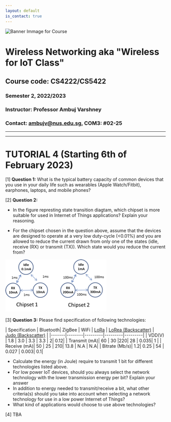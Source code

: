 ```yaml
---
layout: default
is_contact: true
---
```


![Banner Immage for Course](cs4222_banner.png)  

# Wireless Networking aka "Wireless for IoT Class"
## Course code: CS4222/CS5422  
### Semester 2, 2022/2023
### Instructor: Professor Ambuj Varshney
### Contact: [ambujv@nus.edu.sg](mailto:ambujv@nus.edu.sg), COM3: #02-25     

----
****

# TUTORIAL 4 (Starting 6th of February 2023)


[1] **Question 1:** What is the typical battery capacity of common devices that you use in your daily life such as wearables (Apple Watch/Fitbit), earphones, laptops, and mobile phones?

[2] **Question 2:**
* In the figure represting state transition diagtam, which chipset is more suitable for used in Internet of Things applications? Explain your reasoning.

* For the chipset chosen in the question above, assume that the devices are designed to operate at a very low duty-cycle (<0.01%) and you are allowed to reduce the current drawn from only one of the states (idle, receive (RX) or transmit (TX)). Which state would you reduce the current from?    

![Question2, Tutorial](tutorial4_question2.png)  

[3] **Question 3:**  Please find specification of following technologies:

| Specification | Bluetooth| ZigBee | WiFi | [LoRa](https://cdn-shop.adafruit.com/product-files/3179/sx1276_77_78_79.pdf) | [LoRea (Backscatter)](https://www.diva-portal.org/smash/get/diva2:1163386/FULLTEXT01.pdf) | [Judo (Backscatter)](https://www.diva-portal.org/smash/get/diva2:1713259/FULLTEXT02) | 
|-------|--------|---------|---------|---------|
| VDD(V) | 1.8 | 3.0 | 3.3 | 3.3 | 2| 0.12|
| Transmit (mA)| 60 | 30 |220| 28 | 0.035| 1 |
| Receive (mA)| 50 | 25 | 210| 13.8 | N.A | N.A|
| Bitrate (Mb/s)| 1.2| 0.25 | 54 | 0.027 | 0.003| 0.1|

* Calculate the energy (in Joule) require to transmit 1 bit for different technologies listed above.  
* For low power IoT devices, should you always select the network technology with the lower transmission energy per bit? Explain your answer
* In addition to energy needed to transmit/receive a bit, what other criteria(s) should you take into account when selecting a network technology for use in a low power Internet of Things? 
* What kind of applications would choose to use above technologies? 


[4] TBA























